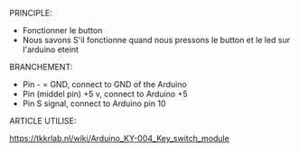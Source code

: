
PRINCIPLE:

- Fonctionner le button
- Nous savons S'il fonctionne quand nous pressons le button et le led sur l'arduino eteint

BRANCHEMENT:

- Pin - = GND, connect to GND of the Arduino
- Pin (middel pin) +5 v, connect to Arduino +5
- Pin S signal, connect to Arduino pin 10

ARTICLE UTILISE:

https://tkkrlab.nl/wiki/Arduino_KY-004_Key_switch_module
